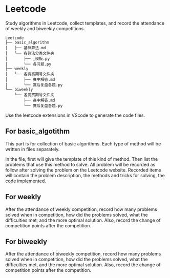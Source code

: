 # Leetcode
Study algorithms in Leetcode, collect templates, and record the attendance of weekly and biweekly competitions.

``` 
Leetcode
├── basic_algorithm
│   ├── 基础算法.md
│   └── 各算法分类文件夹
│       ├── _模板.py
│       └── 各习题.py
├── weekly
│   └── 各竞赛期号文件夹
│       ├── 赛中解答.md
│       └── 赛后复盘各题.py
└── biweekly
    └── 各竞赛期号文件夹
        ├── 赛中解答.md
        └── 赛后复盘各题.py
```

Use the leetcode extensions in VScode to generate the code files.  

## For basic_algotithm

This part is for collection of basic algorithms. Each type of method will be written in files separately. 

In the file, first will give the template of this kind of method. Then list the problems that use this method to solve. All problem will be recorded as follow after solving the problem on the Leetcode website. Recorded items will contain the problem description, the methods and tricks for solving, the code implemented.

## For weekly

After the attendance of weekly competition, record how many problems solved when in competition, how did the problems solved, what the difficulties met, and the more optimal solution. Also, record the change of competition points after the competition.

## For biweekly

After the attendance of biweekly competition, record how many problems solved when in competition, how did the problems solved, what the difficulties met, and the more optimal solution. Also, record the change of competition points after the competition.
